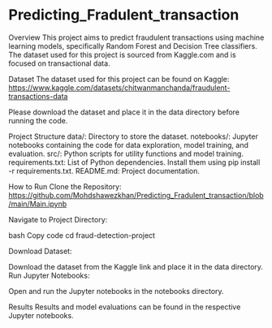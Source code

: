 # Predicting_Fradulent_transaction
Overview
This project aims to predict fraudulent transactions using machine learning models, specifically Random Forest and Decision Tree classifiers. The dataset used for this project is sourced from Kaggle.com and is focused on transactional data.

Dataset
The dataset used for this project can be found on Kaggle:
https://www.kaggle.com/datasets/chitwanmanchanda/fraudulent-transactions-data

Please download the dataset and place it in the data directory before running the code.

Project Structure
data/: Directory to store the dataset.
notebooks/: Jupyter notebooks containing the code for data exploration, model training, and evaluation.
src/: Python scripts for utility functions and model training.
requirements.txt: List of Python dependencies. Install them using pip install -r requirements.txt.
README.md: Project documentation.

How to Run
Clone the Repository: https://github.com/Mohdshawezkhan/Predicting_Fradulent_transaction/blob/main/Main.ipynb

Navigate to Project Directory:

bash
Copy code
cd fraud-detection-project

Download Dataset:

Download the dataset from the Kaggle link and place it in the data directory.
Run Jupyter Notebooks:

Open and run the Jupyter notebooks in the notebooks directory.

Results
Results and model evaluations can be found in the respective Jupyter notebooks.
